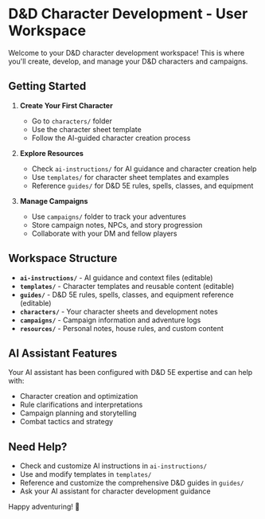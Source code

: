 # D&D Character Development - User Workspace

Welcome to your D&D character development workspace! This is where you'll create, develop, and manage your D&D characters and campaigns.

## Getting Started

1. **Create Your First Character**
   - Go to `characters/` folder
   - Use the character sheet template
   - Follow the AI-guided character creation process

2. **Explore Resources**
   - Check `ai-instructions/` for AI guidance and character creation help
   - Use `templates/` for character sheet templates and examples
   - Reference `guides/` for D&D 5E rules, spells, classes, and equipment

3. **Manage Campaigns**
   - Use `campaigns/` folder to track your adventures
   - Store campaign notes, NPCs, and story progression
   - Collaborate with your DM and fellow players

## Workspace Structure

- **`ai-instructions/`** - AI guidance and context files (editable)
- **`templates/`** - Character templates and reusable content (editable)
- **`guides/`** - D&D 5E rules, spells, classes, and equipment reference (editable)
- **`characters/`** - Your character sheets and development notes
- **`campaigns/`** - Campaign information and adventure logs  
- **`resources/`** - Personal notes, house rules, and custom content

## AI Assistant Features

Your AI assistant has been configured with D&D 5E expertise and can help with:
- Character creation and optimization
- Rule clarifications and interpretations
- Campaign planning and storytelling
- Combat tactics and strategy

## Need Help?

- Check and customize AI instructions in `ai-instructions/`
- Use and modify templates in `templates/`
- Reference and customize the comprehensive D&D guides in `guides/`
- Ask your AI assistant for character development guidance

Happy adventuring! 🎲
